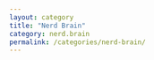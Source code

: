 ```yaml
---
layout: category
title: "Nerd Brain"
category: nerd.brain
permalink: /categories/nerd-brain/
---
```

